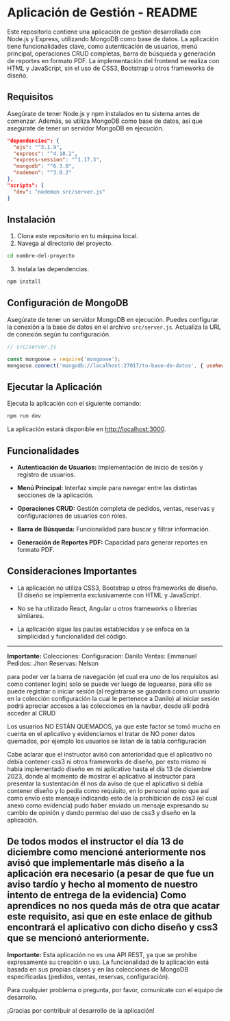 # Aplicación de Gestión - README

Este repositorio contiene una aplicación de gestión desarrollada con Node.js y Express, utilizando MongoDB como base de datos. La aplicación tiene funcionalidades clave, como autenticación de usuarios, menú principal, operaciones CRUD completas, barra de búsqueda y generación de reportes en formato PDF. La implementación del frontend se realiza con HTML y JavaScript, sin el uso de CSS3, Bootstrap u otros frameworks de diseño.

## Requisitos

Asegúrate de tener Node.js y npm instalados en tu sistema antes de comenzar. Además, se utiliza MongoDB como base de datos, así que asegúrate de tener un servidor MongoDB en ejecución.

```json
"dependencies": {
  "ejs": "^3.1.9",
  "express": "^4.18.2",
  "express-session": "^1.17.3",
  "mongodb": "^6.3.0",
  "nodemon": "^3.0.2"
},
"scripts": {
  "dev": "nodemon src/server.js"
}
```

## Instalación

1. Clona este repositorio en tu máquina local.
2. Navega al directorio del proyecto.

```bash
cd nombre-del-proyecto
```

3. Instala las dependencias.

```bash
npm install
```

## Configuración de MongoDB

Asegúrate de tener un servidor MongoDB en ejecución. Puedes configurar la conexión a la base de datos en el archivo `src/server.js`. Actualiza la URL de conexión según tu configuración.

```javascript
// src/server.js

const mongoose = require('mongoose');
mongoose.connect('mongodb://localhost:27017/tu-base-de-datos', { useNewUrlParser: true, useUnifiedTopology: true });
```

## Ejecutar la Aplicación

Ejecuta la aplicación con el siguiente comando:

```bash
npm run dev
```

La aplicación estará disponible en [http://localhost:3000](http://localhost:3000).

## Funcionalidades

- **Autenticación de Usuarios:** Implementación de inicio de sesión y registro de usuarios.

- **Menú Principal:** Interfaz simple para navegar entre las distintas secciones de la aplicación.

- **Operaciones CRUD:** Gestión completa de pedidos, ventas, reservas y configuraciones de usuarios con roles.

- **Barra de Búsqueda:** Funcionalidad para buscar y filtrar información.

- **Generación de Reportes PDF:** Capacidad para generar reportes en formato PDF.

## Consideraciones Importantes

- La aplicación no utiliza CSS3, Bootstrap u otros frameworks de diseño. El diseño se implementa exclusivamente con HTML y JavaScript.

- No se ha utilizado React, Angular u otros frameworks o librerías similares.

- La aplicación sigue las pautas establecidas y se enfoca en la simplicidad y funcionalidad del código.

---

**Importante:** 
Colecciones:
Configuracion: Danilo
Ventas: Emmanuel
Pedidos: Jhon
Reservas: Nelson

para poder ver la barra de navegación (el cual era uno de los requisitos así como contener login) solo se puede ver luego de loguearse, para ello se puede registrar o iniciar sesión (al registrarse se guardará como un usuario en la colección configuración la cual le pertenece a Danilo) al iniciar sesión podrá apreciar accesos a las colecciones en la navbar, desde allí podrá acceder al CRUD


Los usuarios NO ESTÁN QUEMADOS, ya que este factor se tomó mucho en cuenta en el aplicativo y evidenciamos el tratar de NO poner datos quemados, por ejemplo los usuarios se listan de la tabla configuración


Cabe aclarar que el instructor avisó con anterioridad que el aplicativo no debía contener css3 ni otros frameworks de diseño, por esto mismo ni había implementado diseño en mi aplicativo hasta el día 13 de diciembre 2023, donde al momento de mostrar el aplicativo al instructor para presentar la sustentación él nos da aviso de que el aplicativo si debía contener diseño y lo pedía como requisito, en lo personal opino que así como envío este mensaje indicando esto de la prohibición de css3 (el cual anexo como evidencia) pudo haber enviado un mensaje expresando su cambio de opinión y dando permiso del uso de css3 y diseño en la aplicación.


De todos modos el instructor el día 13 de diciembre como mencioné anteriormente nos avisó que implementarle más diseño a la aplicación era necesario (a pesar de que fue un aviso tardío y hecho al momento de nuestro intento de entrega de la evidencia)
Como aprendices no nos queda más de otra que acatar este requisito, asi que en este enlace de github encontrará el aplicativo con dicho diseño y css3 que se mencionó anteriormente.
---

**Importante:** Esta aplicación no es una API REST, ya que se prohíbe expresamente su creación o uso. La funcionalidad de la aplicación está basada en sus propias clases y en las colecciones de MongoDB especificadas (pedidos, ventas, reservas, configuración).

Para cualquier problema o pregunta, por favor, comunícate con el equipo de desarrollo.

¡Gracias por contribuir al desarrollo de la aplicación!
